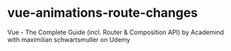 # vue-animations-route-changes
Vue - The Complete Guide (incl. Router &amp; Composition API) by Academind with maximilian schwartsmuller on Udemy
